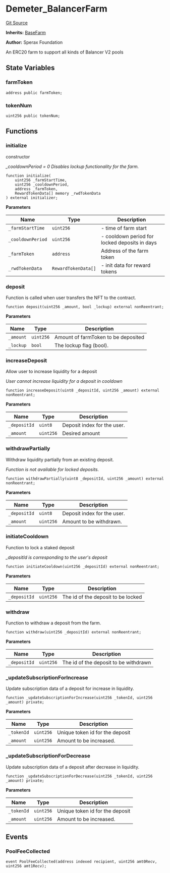# Demeter_BalancerFarm

[Git Source](https://github.com/Sperax/Demeter-Protocol/blob/fe40a3b3400612e06e8894e40f27c05bc3ec9a73/contracts/balancer/Demeter_BalancerFarm.sol)

**Inherits:**
[BaseFarm](/contracts/BaseFarm.sol/contract.BaseFarm.md)

**Author:**
Sperax Foundation

An ERC20 farm to support all kinds of Balancer V2 pools

## State Variables

### farmToken

```solidity
address public farmToken;
```

### tokenNum

```solidity
uint256 public tokenNum;
```

## Functions

### initialize

constructor

*\_cooldownPeriod = 0 Disables lockup functionality for the farm.*

```solidity
function initialize(
    uint256 _farmStartTime,
    uint256 _cooldownPeriod,
    address _farmToken,
    RewardTokenData[] memory _rwdTokenData
) external initializer;
```

**Parameters**

|Name|Type|Description|
|----|----|-----------|
|`_farmStartTime`|`uint256`|- time of farm start|
|`_cooldownPeriod`|`uint256`|- cooldown period for locked deposits in days|
|`_farmToken`|`address`|Address of the farm token|
|`_rwdTokenData`|`RewardTokenData[]`|- init data for reward tokens|

### deposit

Function is called when user transfers the NFT to the contract.

```solidity
function deposit(uint256 _amount, bool _lockup) external nonReentrant;
```

**Parameters**

|Name|Type|Description|
|----|----|-----------|
|`_amount`|`uint256`|Amount of farmToken to be deposited|
|`_lockup`|`bool`|The lockup flag (bool).|

### increaseDeposit

Allow user to increase liquidity for a deposit

*User cannot increase liquidity for a deposit in cooldown*

```solidity
function increaseDeposit(uint8 _depositId, uint256 _amount) external nonReentrant;
```

**Parameters**

|Name|Type|Description|
|----|----|-----------|
|`_depositId`|`uint8`|Deposit index for the user.|
|`_amount`|`uint256`|Desired amount|

### withdrawPartially

Withdraw liquidity partially from an existing deposit.

*Function is not available for locked deposits.*

```solidity
function withdrawPartially(uint8 _depositId, uint256 _amount) external nonReentrant;
```

**Parameters**

|Name|Type|Description|
|----|----|-----------|
|`_depositId`|`uint8`|Deposit index for the user.|
|`_amount`|`uint256`|Amount to be withdrawn.|

### initiateCooldown

Function to lock a staked deposit

*\_depositId is corresponding to the user's deposit*

```solidity
function initiateCooldown(uint256 _depositId) external nonReentrant;
```

**Parameters**

|Name|Type|Description|
|----|----|-----------|
|`_depositId`|`uint256`|The id of the deposit to be locked|

### withdraw

Function to withdraw a deposit from the farm.

```solidity
function withdraw(uint256 _depositId) external nonReentrant;
```

**Parameters**

|Name|Type|Description|
|----|----|-----------|
|`_depositId`|`uint256`|The id of the deposit to be withdrawn|

### \_updateSubscriptionForIncrease

Update subscription data of a deposit for increase in liquidity.

```solidity
function _updateSubscriptionForIncrease(uint256 _tokenId, uint256 _amount) private;
```

**Parameters**

|Name|Type|Description|
|----|----|-----------|
|`_tokenId`|`uint256`|Unique token id for the deposit|
|`_amount`|`uint256`|Amount to be increased.|

### \_updateSubscriptionForDecrease

Update subscription data of a deposit after decrease in liquidity.

```solidity
function _updateSubscriptionForDecrease(uint256 _tokenId, uint256 _amount) private;
```

**Parameters**

|Name|Type|Description|
|----|----|-----------|
|`_tokenId`|`uint256`|Unique token id for the deposit|
|`_amount`|`uint256`|Amount to be increased.|

## Events

### PoolFeeCollected

```solidity
event PoolFeeCollected(address indexed recipient, uint256 amt0Recv, uint256 amt1Recv);
```
